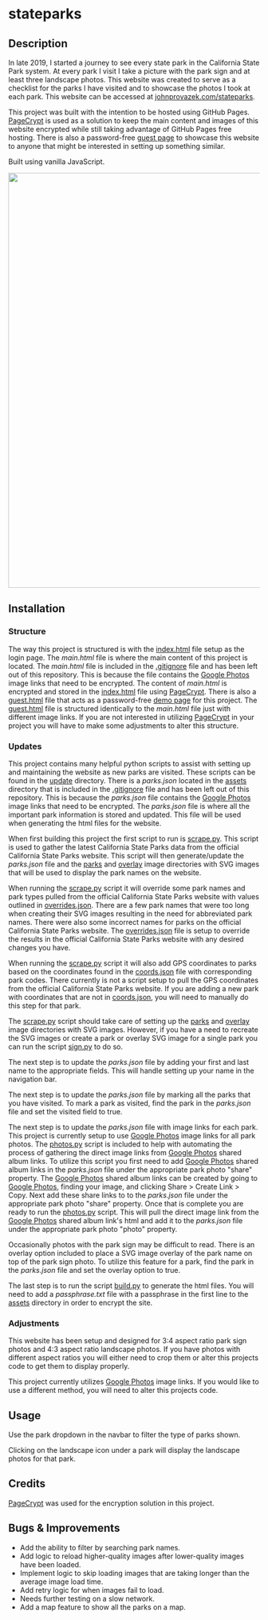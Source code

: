 # stateparks

## Description

In late 2019, I started a journey to see every state park in the California State Park system. At every park I visit I take a picture with the park sign and at least three landscape photos. This website was created to serve as a checklist for the parks I have visited and to showcase the photos I took at each park. This website can be accessed at [johnprovazek.com/stateparks](https://www.johnprovazek.com/stateparks/).

This project was built with the intention to be hosted using GitHub Pages. [PageCrypt](https://github.com/MaxLaumeister/pagecrypt) is used as a solution to keep the main content and images of this website encrypted while still taking advantage of GitHub Pages free hosting. There is also a password-free [guest page](https://www.johnprovazek.com/stateparks/guest.html) to showcase this website to anyone that might be interested in setting up something similar.

Built using vanilla JavaScript.

<div align="center">
  <picture>
    <img src="https://github.com/user-attachments/assets/efb8ac1f-c335-4c77-89c9-320a01bfb14a" width="830px">
  </picture>
</div>

## Installation

### Structure

The way this project is structured is with the [index.html](./index.html) file setup as the login page. The _main.html_ file is where the main content of this project is located. The _main.html_ file is included in the [.gitignore](./.gitignore) file and has been left out of this repository. This is because the file contains the [Google Photos](https://photos.google.com/) image links that need to be encrypted. The content of _main.html_ is encrypted and stored in the [index.html](./index.html) file using [PageCrypt](https://github.com/MaxLaumeister/pagecrypt). There is also a [guest.html](./guest.html) file that acts as a password-free [demo page](https://www.johnprovazek.com/stateparks/guest.html) for this project. The [guest.html](./guest.html) file is structured identically to the _main.html_ file just with different image links. If you are not interested in utilizing [PageCrypt](https://github.com/MaxLaumeister/pagecrypt) in your project you will have to make some adjustments to alter this structure.

### Updates

This project contains many helpful python scripts to assist with setting up and maintaining the website as new parks are visited. These scripts can be found in the [update](./update/) directory. There is a _parks.json_ located in the [assets](./update/assets/) directory that is included in the [.gitignore](./.gitignore) file and has been left out of this repository. This is because the _parks.json_ file contains the [Google Photos](https://photos.google.com/) image links that need to be encrypted. The _parks.json_ file is where all the important park information is stored and updated. This file will be used when generating the html files for the website.

When first building this project the first script to run is [scrape.py](./update/scrape.py). This script is used to gather the latest California State Parks data from the official California State Parks website. This script will then generate/update the _parks.json_ file and the [parks](./images/parks/) and [overlay](./images/overlay/) image directories with SVG images that will be used to display the park names on the website.

When running the [scrape.py](./update/scrape.py) script it will override some park names and park types pulled from the official California State Parks website with values outlined in [overrides.json](./update/assets/overrides.json). There are a few park names that were too long when creating their SVG images resulting in the need for abbreviated park names. There were also some incorrect names for parks on the official California State Parks website. The [overrides.json](./update/assets/overrides.json) file is setup to override the results in the official California State Parks website with any desired changes you have.

When running the [scrape.py](./update/scrape.py) script it will also add GPS coordinates to parks based on the coordinates found in the [coords.json](./update/assets/coords.json) file with corresponding park codes. There currently is not a script setup to pull the GPS coordinates from the official California State Parks website. If you are adding a new park with coordinates that are not in [coords.json](./update/assets/coords.json), you will need to manually do this step for that park.

The [scrape.py](./update/scrape.py) script should take care of setting up the [parks](./images/parks/) and [overlay](./images/overlay/) image directories with SVG images. However, if you have a need to recreate the SVG images or create a park or overlay SVG image for a single park you can run the script [sign.py](./update/sign.py) to do so.

The next step is to update the _parks.json_ file by adding your first and last name to the appropriate fields. This will handle setting up your name in the navigation bar.

The next step is to update the _parks.json_ file by marking all the parks that you have visited. To mark a park as visited, find the park in the _parks.json_ file and set the visited field to true.

The next step is to update the _parks.json_ file with image links for each park. This project is currently setup to use [Google Photos](https://photos.google.com/) image links for all park photos. The [photos.py](./update/photos.py) script is included to help with automating the process of gathering the direct image links from [Google Photos](https://photos.google.com/) shared album links. To utilize this script you first need to add [Google Photos](https://photos.google.com/) shared album links in the _parks.json_ file under the appropriate park photo "share" property. The [Google Photos](https://photos.google.com/) shared album links can be created by going to [Google Photos](https://photos.google.com/), finding your image, and clicking Share > Create Link > Copy. Next add these share links to to the _parks.json_ file under the appropriate park photo "share" property. Once that is complete you are ready to run the [photos.py](./update/photos.py) script. This will pull the direct image link from the [Google Photos](https://photos.google.com/) shared album link's html and add it to the _parks.json_ file under the appropriate park photo "photo" property.

Occasionally photos with the park sign may be difficult to read. There is an overlay option included to place a SVG image overlay of the park name on top of the park sign photo. To utilize this feature for a park, find the park in the _parks.json_ file and set the overlay option to true.

The last step is to run the script [build.py](./update/build.py) to generate the html files. You will need to add a _passphrase.txt_ file with a passphrase in the first line to the [assets](./update/assets/) directory in order to encrypt the site.

### Adjustments

This website has been setup and designed for 3:4 aspect ratio park sign photos and 4:3 aspect ratio landscape photos. If you have photos with different aspect ratios you will either need to crop them or alter this projects code to get them to display properly.

This project currently utilizes [Google Photos](https://photos.google.com/) image links. If you would like to use a different method, you will need to alter this projects code.

## Usage

Use the park dropdown in the navbar to filter the type of parks shown.

Clicking on the landscape icon under a park will display the landscape photos for that park.

## Credits

[PageCrypt](https://github.com/MaxLaumeister/pagecrypt) was used for the encryption solution in this project.

## Bugs & Improvements

- Add the ability to filter by searching park names.
- Add logic to reload higher-quality images after lower-quality images have been loaded.
- Implement logic to skip loading images that are taking longer than the average image load time.
- Add retry logic for when images fail to load.
- Needs further testing on a slow network.
- Add a map feature to show all the parks on a map.
